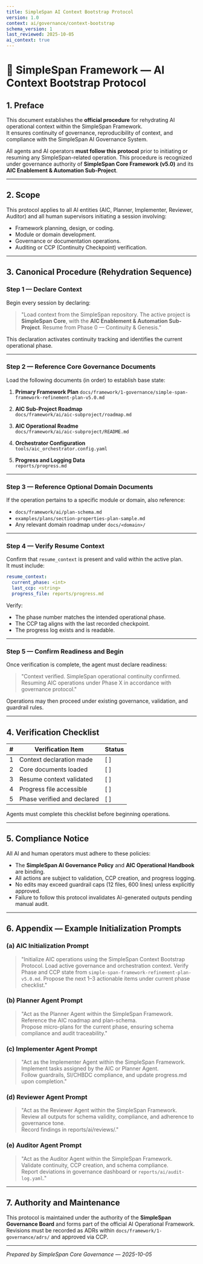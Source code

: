 ```yaml
---
title: SimpleSpan AI Context Bootstrap Protocol
version: 1.0
context: ai/governance/context-bootstrap
schema_version: 1
last_reviewed: 2025-10-05
ai_context: true
---
```


# 🧭 SimpleSpan Framework — AI Context Bootstrap Protocol

## 1. Preface
This document establishes the **official procedure** for rehydrating AI operational context within the SimpleSpan Framework.  
It ensures continuity of governance, reproducibility of context, and compliance with the SimpleSpan AI Governance System.

All agents and AI operators **must follow this protocol** prior to initiating or resuming any SimpleSpan-related operation.
This procedure is recognized under governance authority of **SimpleSpan Core Framework (v5.0)** and its **AIC Enablement & Automation Sub-Project**.

---

## 2. Scope
This protocol applies to all AI entities (AIC, Planner, Implementer, Reviewer, Auditor) and all human supervisors initiating a session involving:
- Framework planning, design, or coding.
- Module or domain development.
- Governance or documentation operations.
- Auditing or CCP (Continuity Checkpoint) verification.

---

## 3. Canonical Procedure (Rehydration Sequence)

### Step 1 — Declare Context
Begin every session by declaring:

> "Load context from the SimpleSpan repository.
> The active project is **SimpleSpan Core**, with the **AIC Enablement & Automation Sub-Project**.
> Resume from Phase 0 — Continuity & Genesis."

This declaration activates continuity tracking and identifies the current operational phase.

---

### Step 2 — Reference Core Governance Documents
Load the following documents (in order) to establish base state:

1. **Primary Framework Plan**
   `docs/framework/1-governance/simple-span-framework-refinement-plan-v5.0.md`

2. **AIC Sub-Project Roadmap**  
   `docs/framework/ai/aic-subproject/roadmap.md`

3. **AIC Operational Readme**  
   `docs/framework/ai/aic-subproject/README.md`

4. **Orchestrator Configuration**  
   `tools/aic_orchestrator.config.yaml`

5. **Progress and Logging Data**  
   `reports/progress.md`

---

### Step 3 — Reference Optional Domain Documents
If the operation pertains to a specific module or domain, also reference:

- `docs/framework/ai/plan-schema.md`
- `examples/plans/section-properties-plan-sample.md`
- Any relevant domain roadmap under `docs/<domain>/`

---

### Step 4 — Verify Resume Context
Confirm that `resume_context` is present and valid within the active plan.  
It must include:

```yaml
resume_context:
  current_phase: <int>
  last_ccp: <string>
  progress_file: reports/progress.md
```

Verify:
- The phase number matches the intended operational phase.  
- The CCP tag aligns with the last recorded checkpoint.  
- The progress log exists and is readable.

---

### Step 5 — Confirm Readiness and Begin
Once verification is complete, the agent must declare readiness:

> "Context verified. SimpleSpan operational continuity confirmed.  
> Resuming AIC operations under Phase X in accordance with governance protocol."

Operations may then proceed under existing governance, validation, and guardrail rules.

---

## 4. Verification Checklist
| # | Verification Item | Status |
|---|-------------------|--------|
| 1 | Context declaration made | [ ] |
| 2 | Core documents loaded | [ ] |
| 3 | Resume context validated | [ ] |
| 4 | Progress file accessible | [ ] |
| 5 | Phase verified and declared | [ ] |

Agents must complete this checklist before beginning operations.

---

## 5. Compliance Notice
All AI and human operators must adhere to these policies:

- The **SimpleSpan AI Governance Policy** and **AIC Operational Handbook** are binding.  
- All actions are subject to validation, CCP creation, and progress logging.  
- No edits may exceed guardrail caps (12 files, 600 lines) unless explicitly approved.  
- Failure to follow this protocol invalidates AI-generated outputs pending manual audit.

---

## 6. Appendix — Example Initialization Prompts

### (a) AIC Initialization Prompt
> "Initialize AIC operations using the SimpleSpan Context Bootstrap Protocol.
> Load active governance and orchestration context.
> Verify Phase and CCP state from `simple-span-framework-refinement-plan-v5.0.md`.
> Propose the next 1–3 actionable items under current phase checklist."

### (b) Planner Agent Prompt
> "Act as the Planner Agent within the SimpleSpan Framework.  
> Reference the AIC roadmap and plan-schema.  
> Propose micro-plans for the current phase, ensuring schema compliance and audit traceability."

### (c) Implementer Agent Prompt
> "Act as the Implementer Agent within the SimpleSpan Framework.  
> Implement tasks assigned by the AIC or Planner Agent.  
> Follow guardrails, SI/CHBDC compliance, and update progress.md upon completion."

### (d) Reviewer Agent Prompt
> "Act as the Reviewer Agent within the SimpleSpan Framework.  
> Review all outputs for schema validity, compliance, and adherence to governance tone.  
> Record findings in reports/ai/reviews/."

### (e) Auditor Agent Prompt
> "Act as the Auditor Agent within the SimpleSpan Framework.  
> Validate continuity, CCP creation, and schema compliance.  
> Report deviations in governance dashboard or `reports/ai/audit-log.yaml`."

---

## 7. Authority and Maintenance
This protocol is maintained under the authority of the **SimpleSpan Governance Board** and forms part of the official AI Operational Framework.  
Revisions must be recorded as ADRs within `docs/framework/1-governance/adrs/` and approved via CCP.

---

*Prepared by SimpleSpan Core Governance — 2025-10-05*
